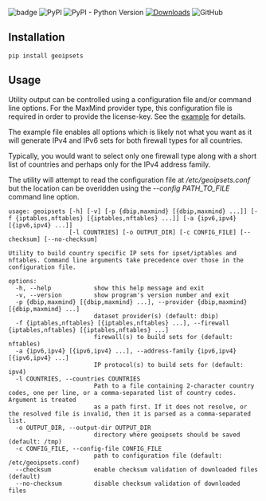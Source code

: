 ![badge](https://github.com/chr0mag/geoipsets/actions/workflows/ci.yaml/badge.svg) ![PyPI](https://img.shields.io/pypi/v/geoipsets) ![PyPI - Python Version](https://img.shields.io/pypi/pyversions/geoipsets) [![Downloads](https://pepy.tech/badge/geoipsets)](https://pepy.tech/project/geoipsets) ![GitHub](https://img.shields.io/github/license/chr0mag/geoipsets)

Installation
------------

```pip install geoipsets```

Usage
------
Utility output can be controlled using a configuration file and/or command line options. For the MaxMind provider type, this configuration file is required in order to provide the license-key. See the [example](https://github.com/chr0mag/geoipsets/blob/main/python/geoipsets.conf) for details.

The example file enables all options which is likely not what you want as it will generate IPv4 and IPv6 sets for both firewall types for all countries.

Typically, you would want to select only one firewall type along with a short list of countries and perhaps only for the IPv4 address family.

The utility will attempt to read the configuration file at */etc/geoipsets.conf* but the location can be overidden using the *--config PATH_TO_FILE* command line option.

```shell
usage: geoipsets [-h] [-v] [-p {dbip,maxmind} [{dbip,maxmind} ...]] [-f {iptables,nftables} [{iptables,nftables} ...]] [-a {ipv6,ipv4} [{ipv6,ipv4} ...]]
                 [-l COUNTRIES] [-o OUTPUT_DIR] [-c CONFIG_FILE] [--checksum] [--no-checksum]

Utility to build country specific IP sets for ipset/iptables and nftables. Command line arguments take precedence over those in the configuration file.

options:
  -h, --help            show this help message and exit
  -v, --version         show program's version number and exit
  -p {dbip,maxmind} [{dbip,maxmind} ...], --provider {dbip,maxmind} [{dbip,maxmind} ...]
                        dataset provider(s) (default: dbip)
  -f {iptables,nftables} [{iptables,nftables} ...], --firewall {iptables,nftables} [{iptables,nftables} ...]
                        firewall(s) to build sets for (default: nftables)
  -a {ipv6,ipv4} [{ipv6,ipv4} ...], --address-family {ipv6,ipv4} [{ipv6,ipv4} ...]
                        IP protocol(s) to build sets for (default: ipv4)
  -l COUNTRIES, --countries COUNTRIES
                        Path to a file containing 2-character country codes, one per line, or a comma-separated list of country codes. Argument is treated
                        as a path first. If it does not resolve, or the resolved file is invalid, then it is parsed as a comma-separated list.
  -o OUTPUT_DIR, --output-dir OUTPUT_DIR
                        directory where geoipsets should be saved (default: /tmp)
  -c CONFIG_FILE, --config-file CONFIG_FILE
                        path to configuration file (default: /etc/geoipsets.conf)
  --checksum            enable checksum validation of downloaded files (default)
  --no-checksum         disable checksum validation of downloaded files
```

